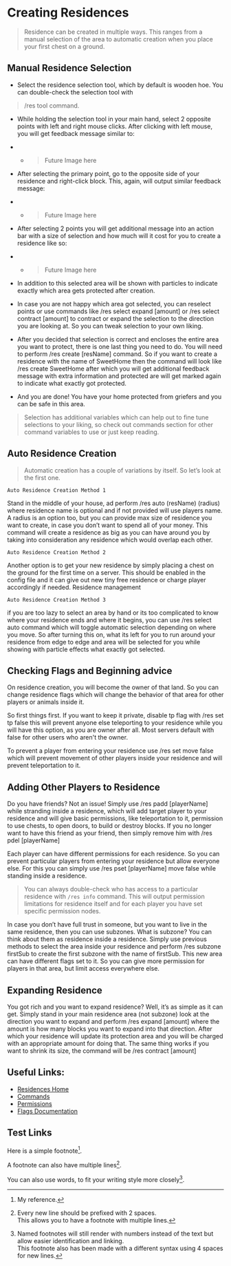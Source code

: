 # Creating Residences

> Residence can be created in multiple ways. This ranges from a manual selection of the area to automatic creation when you place your first chest on a ground.

## Manual Residence Selection

* Select the residence selection tool, which by default is wooden hoe. You can double-check the selection tool with 
> /res tool 
command. 

* While holding the selection tool in your main hand, select 2 opposite points with left and right mouse clicks. After clicking with left mouse, you will get feedback message similar to:
* * > Future Image here

* After selecting the primary point, go to the opposite side of your residence and right-click block. This, again, will output similar feedback message:
* * > Future Image here

* After selecting 2 points you will get additional message into an action bar with a size of selection and how much will it cost for you to create a residence like so:
* * > Future Image here

 * In addition to this selected area will be shown with particles to indicate exactly which area gets protected after creation. 

 * In case you are not happy which area got selected, you can reselect points or use commands like /res select expand [amount] or /res select contract [amount] to contract or expand the selection to the direction you are looking at. So you can tweak selection to your own liking. 

* After you decided that selection is correct and encloses the entire area you want to protect, there is one last thing you need to do. You will need to perform /res create [resName] command. So if you want to create a residence with the name of SweetHome then the command will look like /res create SweetHome after which you will get additional feedback message with extra information and protected are will get marked again to indicate what exactly got protected. 

 * And you are done! You have your home protected from griefers and you can be safe in this area.

> Selection has additional variables which can help out to fine tune selections to your liking, so check out commands section for other command variables to use or just keep reading.

## Auto Residence Creation
> Automatic creation has a couple of variations by itself. So let’s look at the first one. 

`Auto Residence Creation Method 1`

Stand in the middle of your house, ad perform /res auto (resName) (radius) where residence name is optional and if not provided will use players name. A radius is an option too, but you can provide max size of residence you want to create, in case you don’t want to spend all of your money. This command will create a residence as big as you can have around you by taking into consideration any residence which would overlap each other. 

`Auto Residence Creation Method 2`

Another option is to get your new residence by simply placing a chest on the ground for the first time on a server. This should be enabled in the config file and it can give out new tiny free residence or charge player accordingly if needed.
Residence management

`Auto Residence Creation Method 3`

if you are too lazy to select an area by hand or its too complicated to know where your residence ends and where it begins, you can use /res select auto command which will toggle automatic selection depending on where you move. So after turning this on, what its left for you to run around your residence from edge to edge and area will be selected for you while showing with particle effects what exactly got selected. 

## Checking Flags and Beginning advice

On residence creation, you will become the owner of that land. So you can change residence flags which will change the behavior of that area for other players or animals inside it.

So first things first. If you want to keep it private, disable tp flag with /res set tp false this will prevent anyone else teleporting to your residence while you will have this option, as you are owner after all. Most servers default with false for other users who aren't the owner.

To prevent a player from entering your residence use /res set move false which will prevent movement of other players inside your residence and will prevent teleportation to it.

## Adding Other Players to Residence

Do you have friends? Not an issue! Simply use /res padd [playerName] while stranding inside a residence, which will add target player to your residence and will give basic permissions, like teleportation to it, permission to use chests, to open doors, to build or destroy blocks. If you no longer want to have this friend as your friend, then simply remove him with /res pdel [playerName] 

Each player can have different permissions for each residence. So you can prevent particular players from entering your residence but allow everyone else. For this you can simply use /res pset [playerName] move false while standing inside a residence.

> You can always double-check who has access to a particular residence with `/res info` command. This will output permission limitations for residence itself and for each player you have set specific permission nodes. 

In case you don’t have full trust in someone, but you want to live in the same residence, then you can use subzones. What is subzone? You can think about them as residence inside a residence. Simply use previous methods to select the area inside your residence and perform /res subzone firstSub to create the first subzone with the name of firstSub. This new area can have different flags set to it. So you can give more permission for players in that area, but limit access everywhere else.

## Expanding Residence

You got rich and you want to expand residence? Well, it’s as simple as it can get. Simply stand in your main residence area (not subzone) look at the direction you want to expand and perform /res expand [amount] where the amount is how many blocks you want to expand into that direction. After which your residence will update its protection area and you will be charged with an appropriate amount for doing that. The same thing works if you want to shrink its size, the command will be /res contract [amount]

## Useful Links:
* [Residences Home](/README.md)
* [Commands](/Commands.md)
* [Permissions](/Permissions.md)
* [Flags Documentation](/Flags-Documentation.md)

## Test Links
Here is a simple footnote[^1].

A footnote can also have multiple lines[^2].  

You can also use words, to fit your writing style more closely[^note].

[^1]: My reference.
[^2]: Every new line should be prefixed with 2 spaces.  
  This allows you to have a footnote with multiple lines.
[^note]:
    Named footnotes will still render with numbers instead of the text but allow easier identification and linking.  
    This footnote also has been made with a different syntax using 4 spaces for new lines.
